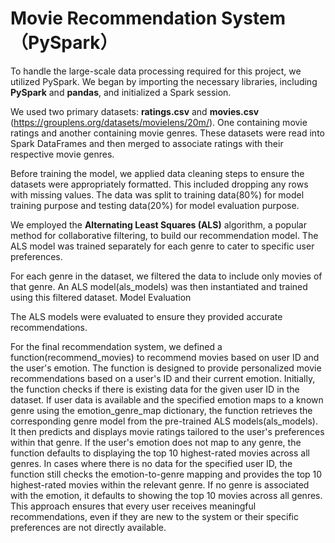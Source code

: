 # Movie Recommendation System （PySpark）

To handle the large-scale data processing required for this project, we utilized PySpark. We began by importing the necessary libraries, including **PySpark** and **pandas**, and initialized a Spark session.

We used two primary datasets: **ratings.csv** and **movies.csv** (https://grouplens.org/datasets/movielens/20m/). One containing movie ratings and another containing movie genres. These datasets were read into Spark DataFrames and then merged to associate ratings with their respective movie genres.

Before training the model, we applied data cleaning steps to ensure the datasets were appropriately formatted. This included dropping any rows with missing values. The data was split to training data(80%) for model training purpose and testing data(20%) for model evaluation purpose.


We employed the **Alternating Least Squares (ALS)** algorithm, a popular method for collaborative filtering, to build our recommendation model. The ALS model was trained separately for each genre to cater to specific user preferences.

For each genre in the dataset, we filtered the data to include only movies of that genre. An ALS model(als_models) was then instantiated and trained using this filtered dataset.
Model Evaluation

The ALS models were evaluated to ensure they provided accurate recommendations. 

For the final recommendation system, we defined a function(recommend_movies) to recommend movies based on user ID and the user's emotion. The function is designed to provide personalized movie recommendations based on a user's ID and their current emotion. Initially, the function checks if there is existing data for the given user ID in the dataset. If user data is available and the specified emotion maps to a known genre using the emotion_genre_map dictionary, the function retrieves the corresponding genre model from the pre-trained ALS models(als_models). It then predicts and displays movie ratings tailored to the user's preferences within that genre. If the user's emotion does not map to any genre, the function defaults to displaying the top 10 highest-rated movies across all genres. In cases where there is no data for the specified user ID, the function still checks the emotion-to-genre mapping and provides the top 10 highest-rated movies within the relevant genre. If no genre is associated with the emotion, it defaults to showing the top 10 movies across all genres. This approach ensures that every user receives meaningful recommendations, even if they are new to the system or their specific preferences are not directly available.
